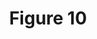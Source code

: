 ---
title: Figure 10
description: Eight-cycle t-CyCIF of a tissue microarray (TMA) including 13 normal tissues and corresponding tumor types. The TMA includes normal tissue types, and corresponding high and low grade tumors, for a total of 39 specimens.
layout: osd-single-4
image name: TMA0809-prerendered
tests2:
    - name: 26531PRE
      width: 16458
      height: 11749
      levels: 4
    - name: 26531PRE
      width: 13888
      height: 15936
      levels: 4
---